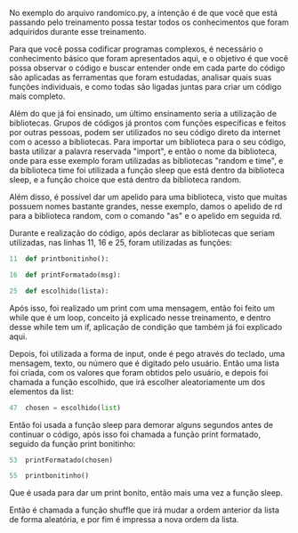 No exemplo do arquivo randomico.py, a intenção é de que você que está passando pelo treinamento possa testar todos os conhecimentos que foram adquiridos durante esse treinamento.

Para que você possa codificar programas complexos, é necessário o conhecimento básico que foram apresentados aqui, e o objetivo é que você possa observar o código e buscar entender onde em cada parte do código são aplicadas as ferramentas que foram estudadas, analisar quais suas funções individuais, e como todas são ligadas juntas para criar um código mais completo.

Além do que já foi ensinado, um último ensinamento seria a utilização de bibliotecas. Grupos de códigos já prontos com funções específicas e feitos por outras pessoas, podem ser utilizados no seu código direto da internet com o acesso a bibliotecas. Para importar um biblioteca para o seu código, basta utilizar a palavra reservada "import", e então o nome da biblioteca, onde para esse exemplo foram utilizadas as bibliotecas "random e time", e da biblioteca time foi utilizada a função sleep que está dentro da biblioteca sleep, e a função choice que está dentro da biblioteca random.

Além disso, é possível dar um apelido para uma biblioteca, visto que muitas possuem nomes bastante grandes, nesse exemplo, damos o apelido de rd para a biblioteca random, com o comando "as" e o apelido em seguida rd.

Durante e realização do código, após declarar as bibliotecas que seriam utilizadas, nas linhas 11, 16 e 25, foram utilizadas as funções:
```python
11  def printbonitinho():

16  def printFormatado(msg):

25  def escolhido(lista):
```
Após isso, foi realizado um print com uma mensagem, então foi feito um while que é um loop, conceito já explicado nesse treinamento, e dentro desse while tem um if, aplicação de condição que também já foi explicado aqui.

Depois, foi utilizada a forma de input, onde é pego através do teclado, uma mensagem, texto, ou número que é digitado pelo usuário. Então uma lista foi criada, com os valores que foram obtidos pelo usuário, e depois foi chamada a função escolhido, que irá escolher aleatoriamente um dos elementos da list:
```python
47  chosen = escolhido(list)
```
Então foi usada a função sleep para demorar alguns segundos antes de continuar o código, após isso foi chamada a função print formatado, seguido da função print bonitinho:
```python
53  printFormatado(chosen)

55  printbonitinho()
```
Que é usada para dar um print bonito, então mais uma vez a função sleep.

Então é chamada a função shuffle que irá mudar a ordem anterior da lista de forma aleatória, e por fim é impressa a nova ordem da lista.
